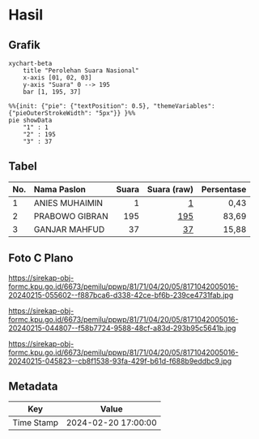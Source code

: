 # Hasil

## Grafik

```mermaid
xychart-beta
    title "Perolehan Suara Nasional"
    x-axis [01, 02, 03]
    y-axis "Suara" 0 --> 195
    bar [1, 195, 37]
```

```mermaid
%%{init: {"pie": {"textPosition": 0.5}, "themeVariables": {"pieOuterStrokeWidth": "5px"}} }%%
pie showData
    "1" : 1
    "2" : 195
    "3" : 37
```

## Tabel

| No. | Nama Paslon    | Suara | Suara (raw) | Persentase |
|:--- |:-------------- | -----:| -----------:| ----------:|
| 1   | ANIES MUHAIMIN | 1     | [1][p-1]    | 0,43       |
| 2   | PRABOWO GIBRAN | 195   | [195][p-2]  | 83,69      |
| 3   | GANJAR MAHFUD  | 37    | [37][p-3]   | 15,88      |


[p-1]: https://github.com/gigit-pemilu/pemilu-2024/blob/main/pilpres/hitung-suara/sub/81-maluku/sub/71-kota-ambon/sub/04-teluk-ambon/sub/2005-tawiri/sub/016-tps/sub/paslon-1.txt
[p-2]: https://github.com/gigit-pemilu/pemilu-2024/blob/main/pilpres/hitung-suara/sub/81-maluku/sub/71-kota-ambon/sub/04-teluk-ambon/sub/2005-tawiri/sub/016-tps/sub/paslon-2.txt
[p-3]: https://github.com/gigit-pemilu/pemilu-2024/blob/main/pilpres/hitung-suara/sub/81-maluku/sub/71-kota-ambon/sub/04-teluk-ambon/sub/2005-tawiri/sub/016-tps/sub/paslon-3.txt

## Foto C Plano

https://sirekap-obj-formc.kpu.go.id/6673/pemilu/ppwp/81/71/04/20/05/8171042005016-20240215-055602--f887bca6-d338-42ce-bf6b-239ce4731fab.jpg

https://sirekap-obj-formc.kpu.go.id/6673/pemilu/ppwp/81/71/04/20/05/8171042005016-20240215-044807--f58b7724-9588-48cf-a83d-293b95c5641b.jpg

https://sirekap-obj-formc.kpu.go.id/6673/pemilu/ppwp/81/71/04/20/05/8171042005016-20240215-045823--cb8f1538-93fa-429f-b61d-f688b9eddbc9.jpg


## Metadata

| Key        | Value               |
| ---------- | ------------------- |
| Time Stamp | 2024-02-20 17:00:00 |



